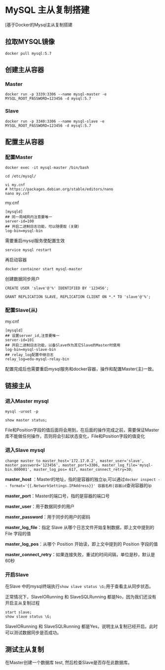 # MySQL 主从复制搭建

\[基于Docker的Mysql主从复制搭建

## 拉取MYSQL镜像

```text
docker pull mysql:5.7
```

## 创建主从容器

### Master

```text
docker run -p 3339:3306 --name mysql-master -e MYSQL_ROOT_PASSWORD=123456 -d mysql:5.7
```

### Slave

```text
docker run -p 3340:3306 --name mysql-slave -e MYSQL_ROOT_PASSWORD=123456 -d mysql:5.7
```

## 配置主从容器

### 配置Master

```text
docker exec -it mysql-master /bin/bash

cd /etc/mysql/

vi my.cnf
# https://packages.debian.org/stable/editors/nano
nano my.cnf
```

my.cnf

```text
[mysqld]
## 同一局域网内注意要唯一
server-id=100  
## 开启二进制日志功能，可以随便取（关键）
log-bin=mysql-bin
```

需要重启mysql服务使配置生效

```text
service mysql restart
```

再启动容器

```text
docker container start mysql-master
```

创建数据同步用户

```text
CREATE USER 'slave'@'%' IDENTIFIED BY '123456';

GRANT REPLICATION SLAVE, REPLICATION CLIENT ON *.* TO 'slave'@'%';
```

### 配置Slave\(从\)

my.cnf

```text
[mysqld]
## 设置server_id,注意要唯一
server-id=101  
## 开启二进制日志功能，以备Slave作为其它Slave的Master时使用
log-bin=mysql-slave-bin   
## relay_log配置中继日志
relay_log=edu-mysql-relay-bin
```

配置完成后也需要重启mysql服务和docker容器，操作和配置Master\(主\)一致。

## 链接主从

### 进入Master mysql

```text
mysql -uroot -p

show master status;
```

File和Position字段的值后面将会用到，在后面的操作完成之前，需要保证Master库不能做任何操作，否则将会引起状态变化，File和Position字段的值变化

### 进入Slave mysql

```text
change master to master_host='172.17.0.2', master_user='slave', master_password='123456', master_port=3306, master_log_file='mysql-bin.000001', master_log_pos= 617, master_connect_retry=30;
```

**master\_host** ：Master的地址，指的是容器的独立ip,可以通过`docker inspect -- format='{{.NetworkSettings.IPAddress}}' 容器名称|容器id`查询容器的ip

**master\_port**：Master的端口号，指的是容器的端口号

**master\_user**：用于数据同步的用户

**master\_password**：用于同步的用户的密码

**master\_log\_file**：指定 Slave 从哪个日志文件开始复制数据，即上文中提到的 File 字段的值

**master\_log\_pos**：从哪个 Position 开始读，即上文中提到的 Position 字段的值

**master\_connect\_retry**：如果连接失败，重试的时间间隔，单位是秒，默认是60秒

### 开启Slave

在Slave 中的mysql终端执行`show slave status \G;`用于查看主从同步状态。

正常情况下，SlaveIORunning 和 SlaveSQLRunning 都是No，因为我们还没有开启主从复制过程

```text
start slave;
show slave status \G;
```

SlaveIORunning 和 SlaveSQLRunning 都是Yes，说明主从复制已经开启。此时可以测试数据同步是否成功。

## 测试主从复制

在Master创建一个数据库 test, 然后检查Slave是否存在此数据库。

